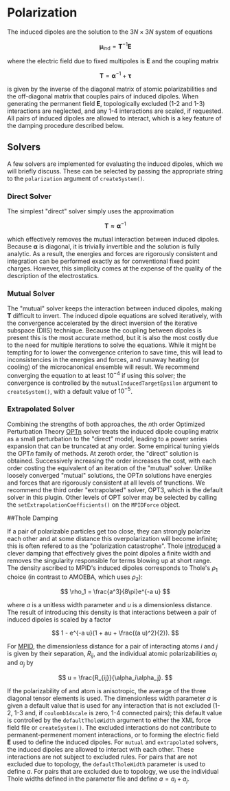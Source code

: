 # Polarization

The induced dipoles are the solution to the $3N\times3N$ system of equations

$$
\boldsymbol{\mu}_\mathrm{ind} = \mathbf{T}^{-1} \mathbf{E}
$$

where the electric field due to fixed multipoles is $\mathbf{E}$ and the
coupling matrix

$$
\mathbf{T} = \boldsymbol{\alpha}^{-1} + \boldsymbol{\tau}
$$

is given by the inverse of the diagonal matrix of atomic polarizabilities and the
off-diagonal matrix that couples pairs of induced dipoles.  When generating the
permanent field $\mathbf{E}$, topologically excluded (1-2 and 1-3) interactions
are neglected, and any 1-4 interactions are scaled, if requested.  All pairs of
induced dipoles are allowed to interact, which is a key feature of the damping
procedure described below.

## Solvers

A few solvers are implemented for evaluating the induced dipoles, which we will
briefly discuss.  These can be selected by passing the appropriate string to
the `polarization` argument of `createSystem()`.

### Direct Solver

The simplest "direct" solver simply uses the approximation

$$
\mathbf{T} \approx \boldsymbol{\alpha}^{-1}
$$

which effectively removes the mutual interaction between induced dipoles.
Because $\boldsymbol{\alpha}$ is diagonal, it is trivially invertible and the
solution is fully analytic.  As a result, the energies and forces are
rigorously consistent and integration can be performed exactly as for
conventional fixed point charges.  However, this simplicity comes at the
expense of the quality of the description of the electrostatics.

### Mutual Solver

The "mutual" solver keeps the interaction between induced dipoles, making
$\mathbf{T}$ difficult to invert.  The induced dipole equations are solved
iteratively, with the convergence accelerated by the direct inversion of the
iterative subspace (DIIS) technique.  Because the coupling between dipoles is
present this is the most accurate method, but it is also the most costly due to
the need for multiple iterations to solve the equations.  While it might be
tempting for to lower the convergence criterion to save time, this will lead to
inconsistencies in the energies and forces, and runaway heating (or cooling) of
the microcanonical ensemble will result.  We recommend converging the equation
to at least $10^{-4}$ if using this solver; the convergence is controlled by
the `mutualInducedTargetEpsilon` argument to `createSystem()`, with a
default value of $10^{-5}$.

### Extrapolated Solver

Combining the strengths of both approaches, the $n$th order Optimized
Perturbation Theory [OPTn](http://dx.doi.org/10.1063/1.4964866) solver treats
the induced dipole coupling matrix as a small perturbation to the "direct"
model, leading to a power series expansion that can be truncated at any order.
Some empirical tuning yields the OPT$n$ family of methods.  At zeroth order,
the "direct" solution is obtained.  Successively increasing the order increases
the cost, with each order costing the equivalent of an iteration of the
"mutual" solver.  Unlike loosely converged "mutual" solutions, the OPT$n$
solutions have energies and forces that are rigorously consistent at all levels
of trunctions.  We recommend the third order "extrapolated" solver, OPT3, which
is the default solver in this plugin.  Other levels of OPT solver may be
selected by calling the `setExtrapolationCoefficients()` on the `MPIDForce`
object.

##Thole Damping

If a pair of polarizable particles get too close, they can strongly polarize
each other and at some distance this overpolarization will become infinite;
this is often refered to as the "polarization catastrophe".  Thole
[introduced](https://doi.org/10.1016/0301-0104(81)85176-2) a clever damping
that effectively gives the point dipoles a finite width and removes the
singularity responsible for terms blowing up at short range.  The density
ascribed to MPID's induced dipoles corresponds to Thole's $\rho_1$ choice (in
contrast to AMOEBA, which uses $\rho_2$):

$$
 \rho_1 = \frac{a^3}{8\pi}e^{-a u}
$$

where $a$ is a unitless width parameter and $u$ is a dimensionless distance.
The result of introducing this density is that interactions between a pair of
induced dipoles is scaled by a factor

$$
 1 - e^{-a u}(1 + au + \frac{(a u)^2}{2}).
$$

For [MPID](https://doi.org/10.1063/1.4984113), the dimensionless distance for a
pair of interacting atoms $i$ and $j$ is given by their separation, $R_{ij}$,
and the individual atomic polarizabilities $\alpha_i$ and $\alpha_j$ by

$$
 u = \frac{R_{ij}}{\alpha_i\alpha_j}.
$$

If the polarizability of and atom is anisotropic, the average of the three
diagonal tensor elements is used.  The dimensionless width parameter $a$ is
given a default value that is used for any interaction that is not excluded
(1-2, 1-3 and, if `coulomb14scale` is zero, 1-4 connected pairs); this default
value is controlled by the `defaultTholeWidth` argument to either the XML force
field file or `createSystem()`.  The excluded interactions do not contribute to
permanent-permenent moment interactions, or to forming the electric field
$\mathbf{E}$ used to define the induced dipoles.  For `mutual` and
`extrapolated` solvers, the induced dipoles are allowed to interact with each
other.  These interactions are not subject to excluded rules.  For pairs that
are not excluded due to topology, the `defaultTholeWidth` parameter is used to
define $a$.  For pairs that are excluded due to topology, we use the individual
Thole widths defined in the parameter file and define $a=a_i + a_j$.
